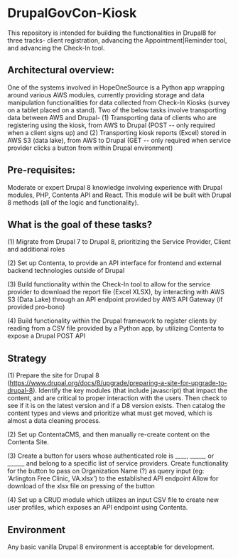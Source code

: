 # DrupalGovCon-Kiosk
This repository is intended for building the functionalities in Drupal8 for three tracks- client registration, advancing the Appointment|Reminder tool, and advancing the Check-In tool.

## Architectural overview:
One of the systems involved in HopeOneSource is a Python app wrapping around various AWS modules, currently providing storage and data manipulation functionalities for data collected from Check-In Kiosks (survey on a tablet placed on a stand).
Two of the below tasks involve transporting data between AWS and Drupal- (1) Transporting data of clients who are registering using the kiosk, from AWS to Drupal (POST -- only required when a client signs up) and (2) Transporting kiosk reports (Excel) stored in AWS S3 (data lake), from AWS to Drupal (GET -- only required when service provider clicks a button from within Drupal environment)

## Pre-requisites:
Moderate or expert Drupal 8 knowledge involving experience with Drupal modules, PHP, Contenta API and React. This module will be built with Drupal 8 methods (all of the logic and functionality). 

## What is the goal of these tasks?
(1) Migrate from Drupal 7 to Drupal 8, prioritizing the Service Provider, Client and additional roles

(2) Set up Contenta, to provide an API interface for frontend and external backend technologies outside of Drupal

(3) Build functionality within the Check-In tool to allow for the service provider to download the report file (Excel XLSX), by interacting with AWS S3 (Data Lake) through an API endpoint provided by AWS API Gateway (if provided pro-bono)

(4) Build functionality within the Drupal framework to register clients by reading from a CSV file provided by a Python app, by utilizing Contenta to expose a Drupal POST API

## Strategy
(1)
Prepare the site for Drupal 8 (https://www.drupal.org/docs/8/upgrade/preparing-a-site-for-upgrade-to-drupal-8). Identify the key modules (that include javascript) that impact the content, and are critical to proper interaction with the users.  Then check to see if it is on the latest version and if a D8 version exists. Then catalog the content types and views and prioritize what must get moved, which is almost a data cleaning process.

(2)
Set up ContentaCMS, and then manually re-create content on the Contenta Site.

(3)
Create a button for users whose authenticated role is ____, _____, or ______ and belong to a specific list of service providers.
Create functionality for the button to pass on Organization Name (?) as query input (eg: 'Arlington Free Clinic, VA.xlsx') to the established API endpoint
Allow for download of the xlsx file on pressing of the button

(4)
Set up a CRUD module which utilizes an input CSV file to create new user profiles, which exposes an API endpoint using Contenta.

## Environment
Any basic vanilla Drupal 8 environment is acceptable for development.
